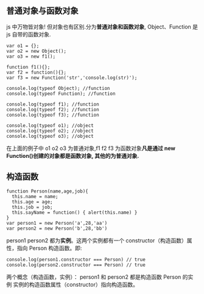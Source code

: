 <!--
 * @Author: 赵金鑫
 * @Date: 2022-02-14 15:24:50
 * @LastEditTime: 2022-02-16 14:17:21
 * @LastEditors: 赵金鑫
 * @Description:
 * @FilePath: \hexo\source\_posts\JS原型与原型链.md
-->

## 普通对象与函数对象

js 中万物皆对象! 但对象也有区别.分为**普通对象和函数对象**,
Object、Function 是 js 自带的函数对象.

```
var o1 = {};
var o2 = new Object();
var o3 = new f1();

function f1(){};
var f2 = function(){};
var f3 = new Function('str','console.log(str)');

console.log(typeof Object); //function
console.log(typeof Function); //function

console.log(typeof f1); //function
console.log(typeof f2); //function
console.log(typeof f3); //function

console.log(typeof o1); //object
console.log(typeof o2); //object
console.log(typeof o3); //object
```

在上面的例子中 o1 o2 o3 为普通对象,f1 f2 f3 为函数对象**凡是通过 new Function()创建的对象都是函数对象,
其他的为普通对象.**

## 构造函数

```
function Person(name,age,job){
  this.name = name;
  this.age = age;
  this.job = job;
  this.sayName = function() { alert(this.name) }
}
var person1 = new Person('a',28,'aa')
var person2 = new Person('b',28,'bb')
```

person1 person2 都为**实例**。这两个实例都有一个 constructor（构造函数）属性，指向 Person 构造函数。即:

```
console.log(person1.constructor === Person) // true
console.log(person2.constructor === Person) // true
```

两个概念（构造函数，实例）：
person1 和 person2 都是构造函数 Person 的实例
实例的构造函数属性（constructor）指向构造函数。
